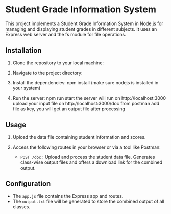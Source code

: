 # Student Grade Information System

This project implements a Student Grade Information System in Node.js for managing and displaying student grades in different subjects. It uses an Express web server and the fs module for file operations.

## Installation

1. Clone the repository to your local machine:


2. Navigate to the project directory:


3. Install the dependencies: npm install (make sure nodejs is installed in your system)


4. Run the server: npm run start
the server will run on http://localhost:3000
upload your input file on http://localhost:3000/doc from postman add file as key, you will get an output file after processing


## Usage

1. Upload the data file containing student information and scores.

2. Access the following routes in your browser or via a tool like Postman:

   - `POST /doc` : Upload and process the student data file. Generates class-wise output files and offers a download link for the combined output.

## Configuration

- The `app.js` file contains the Express app and routes.
- The `output.txt` file will be generated to store the combined output of all classes.





